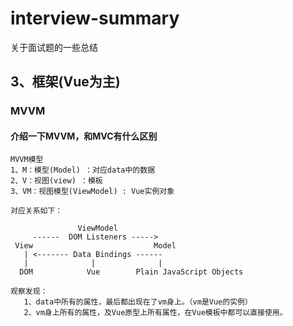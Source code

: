 # interview-summary
关于面试题的一些总结

## 3、框架(Vue为主)
### MVVM 
#### 介绍一下MVVM，和MVC有什么区别
```
MVVM模型
1、M：模型(Model) ：对应data中的数据
2、V：视图(view) ：模板
3、VM：视图模型(ViewModel) : Vue实例对象

对应关系如下：

               ViewModel
     ------  DOM Listeners ----->
 View                           Model
   | <------- Data Bindings ------
   |              |              |
  DOM            Vue        Plain JavaScript Objects

观察发现：
   1、data中所有的属性，最后都出现在了vm身上。（vm是Vue的实例）
   2、vm身上所有的属性，及Vue原型上所有属性，在Vue模板中都可以直接使用。
                               

```
